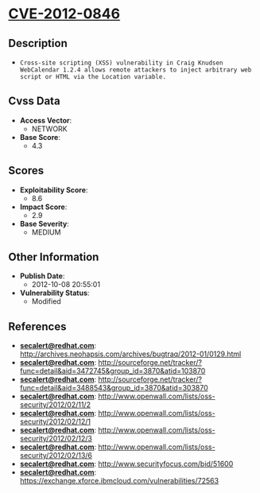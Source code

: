 
# [CVE-2012-0846](https://cve.mitre.org/cgi-bin/cvename.cgi?name=CVE-2012-0846)

## Description

- `Cross-site scripting (XSS) vulnerability in Craig Knudsen WebCalendar 1.2.4 allows remote attackers to inject arbitrary web script or HTML via the Location variable.`

## Cvss Data

- **Access Vector**:
  - NETWORK
- **Base Score**:
  - 4.3

## Scores

- **Exploitability Score**:
  - 8.6
- **Impact Score**:
  - 2.9
- **Base Severity**:
  - MEDIUM

## Other Information

- **Publish Date**:
  - 2012-10-08 20:55:01
- **Vulnerability Status**:
  - Modified

## References

- **secalert@redhat.com**: http://archives.neohapsis.com/archives/bugtraq/2012-01/0129.html
- **secalert@redhat.com**: http://sourceforge.net/tracker/?func=detail&aid=3472745&group_id=3870&atid=103870
- **secalert@redhat.com**: http://sourceforge.net/tracker/?func=detail&aid=3488543&group_id=3870&atid=303870
- **secalert@redhat.com**: http://www.openwall.com/lists/oss-security/2012/02/11/2
- **secalert@redhat.com**: http://www.openwall.com/lists/oss-security/2012/02/12/1
- **secalert@redhat.com**: http://www.openwall.com/lists/oss-security/2012/02/12/3
- **secalert@redhat.com**: http://www.openwall.com/lists/oss-security/2012/02/13/6
- **secalert@redhat.com**: http://www.securityfocus.com/bid/51600
- **secalert@redhat.com**: https://exchange.xforce.ibmcloud.com/vulnerabilities/72563

